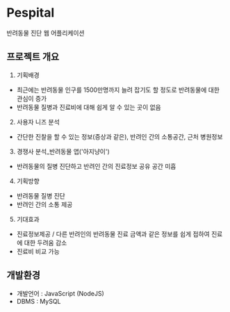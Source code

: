 # Pespital
반려동물 진단 웹 어플리케이션 
## 프로젝트 개요
1. 기획배경
- 최근에는 반려동물 인구를 1500만명까지 늘려 잡기도 할 정도로 반려동물에 대한 관심이 증가
- 반려동물 질병과 진료비에 대해 쉽게 알 수 있는 곳이 없음

2. 사용자 니즈 분석
- 간단한 진찰을 할 수 있는 정보(증상과 같은), 반려인 간의 소통공간, 근처 병원정보

3. 경쟁사 분석_반려동물 앱('아지냥이')
- 반려동물의 질병 진단하고 반려인 간의 진료정보 공유 공간 미흡

4. 기획방향
- 반려동물 질병 진단
- 반려인 간의 소통 제공

5. 기대효과
- 진료정보제공 / 다른 반려인의 반려동물 진료 금액과 같은 정보를 쉽게 접하여 진료에 대한 두려움 감소
- 진료비 비교 가능
## 개발환경
- 개발언어 : JavaScript (NodeJS)
- DBMS : MySQL 
